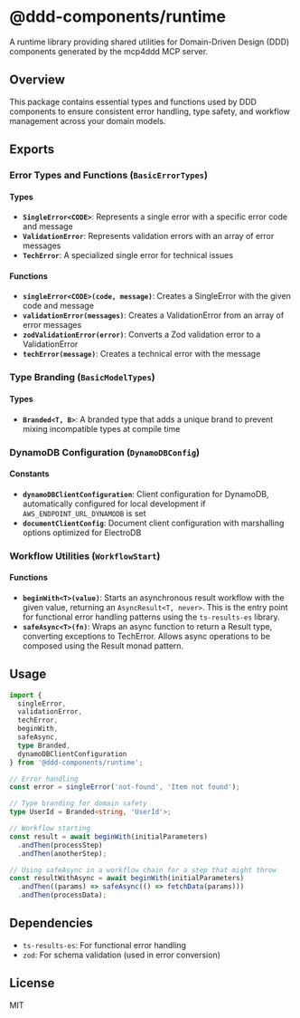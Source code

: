 # @ddd-components/runtime

A runtime library providing shared utilities for Domain-Driven Design (DDD) components generated by the mcp4ddd MCP server.

## Overview

This package contains essential types and functions used by DDD components to ensure consistent error handling, type safety, and workflow management across your domain models.

## Exports

### Error Types and Functions (`BasicErrorTypes`)

#### Types
- **`SingleError<CODE>`**: Represents a single error with a specific error code and message
- **`ValidationError`**: Represents validation errors with an array of error messages
- **`TechError`**: A specialized single error for technical issues

#### Functions
- **`singleError<CODE>(code, message)`**: Creates a SingleError with the given code and message
- **`validationError(messages)`**: Creates a ValidationError from an array of error messages
- **`zodValidationError(error)`**: Converts a Zod validation error to a ValidationError
- **`techError(message)`**: Creates a technical error with the message

### Type Branding (`BasicModelTypes`)

#### Types
- **`Branded<T, B>`**: A branded type that adds a unique brand to prevent mixing incompatible types at compile time

### DynamoDB Configuration (`DynamoDBConfig`)

#### Constants
- **`dynamoDBClientConfiguration`**: Client configuration for DynamoDB, automatically configured for local development if `AWS_ENDPOINT_URL_DYNAMODB` is set
- **`documentClientConfig`**: Document client configuration with marshalling options optimized for ElectroDB

### Workflow Utilities (`WorkflowStart`)

#### Functions
- **`beginWith<T>(value)`**: Starts an asynchronous result workflow with the given value, returning an `AsyncResult<T, never>`. This is the entry point for functional error handling patterns using the `ts-results-es` library.
- **`safeAsync<T>(fn)`**: Wraps an async function to return a Result type, converting exceptions to TechError. Allows async operations to be composed using the Result monad pattern.

## Usage

```typescript
import {
  singleError,
  validationError,
  techError,
  beginWith,
  safeAsync,
  type Branded,
  dynamoDBClientConfiguration
} from '@ddd-components/runtime';

// Error handling
const error = singleError('not-found', 'Item not found');

// Type branding for domain safety
type UserId = Branded<string, 'UserId'>;

// Workflow starting
const result = await beginWith(initialParameters)
  .andThen(processStep)
  .andThen(anotherStep);

// Using safeAsync in a workflow chain for a step that might throw
const resultWithAsync = await beginWith(initialParameters)
  .andThen((params) => safeAsync(() => fetchData(params)))
  .andThen(processData);
```

## Dependencies

- `ts-results-es`: For functional error handling
- `zod`: For schema validation (used in error conversion)

## License

MIT
